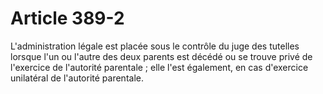 # Article 389-2

L'administration légale est placée sous le contrôle du juge des tutelles lorsque l'un ou l'autre des deux parents est décédé ou se trouve privé de l'exercice de l'autorité parentale ; elle l'est également, en cas d'exercice unilatéral de l'autorité parentale.